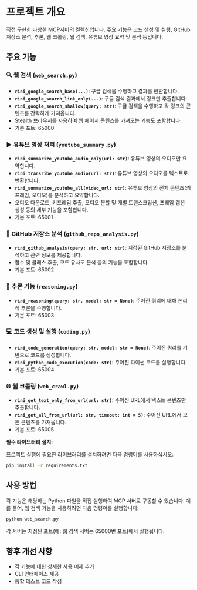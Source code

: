 # 프로젝트 개요

직접 구현한 다양한 MCP서버의 컬렉션입니다. 주요 기능은 코드 생성 및 실행, GitHub 저장소 분석, 추론, 웹 크롤링, 웹 검색, 유튜브 영상 요약 및 분석 등입니다.

## 주요 기능

### 🔍 웹 검색 (`web_search.py`)
- **`rini_google_search_base(...)`**: 구글 검색을 수행하고 결과를 반환합니다.
- **`rini_google_search_link_only(...)`**: 구글 검색 결과에서 링크만 추출합니다.
- **`rini_google_search_shallow(query: str)`**: 구글 검색을 수행하고 각 링크의 콘텐츠를 간략하게 가져옵니다.
- Stealth 브라우저를 사용하여 웹 페이지 콘텐츠를 가져오는 기능도 포함합니다.
- 기본 포트: 65000

### ▶️ 유튜브 영상 처리 (`youtube_summary.py`)
- **`rini_summarize_youtube_audio_only(url: str)`**: 유튜브 영상의 오디오만 요약합니다.
- **`rini_transribe_youtube_audio(url: str)`**: 유튜브 영상의 오디오를 텍스트로 변환합니다.
- **`rini_summarize_youtube_all(video_url: str)`**: 유튜브 영상의 전체 콘텐츠(키프레임, 오디오)를 분석하고 요약합니다.
- 오디오 다운로드, 키프레임 추출, 오디오 분할 및 개별 트랜스크립션, 프레임 캡션 생성 등의 세부 기능을 포함합니다.
- 기본 포트: 65001

### 📂 GitHub 저장소 분석 (`github_repo_analysis.py`)
- **`rini_github_analysis(query: str, url: str)`**: 지정된 GitHub 저장소를 분석하고 관련 정보를 제공합니다.
- 함수 및 클래스 추출, 코드 유사도 분석 등의 기능을 포함합니다.
- 기본 포트: 65002

### 🧠 추론 기능 (`reasoning.py`)
- **`rini_reasoning(query: str, model: str = None)`**: 주어진 쿼리에 대해 논리적 추론을 수행합니다.
- 기본 포트: 65003

### 💻 코드 생성 및 실행 (`coding.py`)
- **`rini_code_generation(query: str, model: str = None)`**: 주어진 쿼리를 기반으로 코드를 생성합니다.
- **`rini_python_code_execution(code: str)`**: 주어진 파이썬 코드를 실행합니다.
- 기본 포트: 65004

### 🌐 웹 크롤링 (`web_crawl.py`)
- **`rini_get_text_only_from_url(url: str)`**: 주어진 URL에서 텍스트 콘텐츠만 추출합니다.
- **`rini_get_all_from_url(url: str, timeout: int = 5)`**: 주어진 URL에서 모든 콘텐츠를 가져옵니다.
- 기본 포트: 65005


**필수 라이브러리 설치:**

프로젝트 실행에 필요한 라이브러리를 설치하려면 다음 명령어를 사용하십시오:

```bash
pip install -r requirements.txt
```

## 사용 방법

각 기능은 해당하는 Python 파일을 직접 실행하여 MCP 서버로 구동할 수 있습니다. 예를 들어, 웹 검색 기능을 사용하려면 다음 명령어를 실행합니다:

```bash
python web_search.py
```

각 서버는 지정된 포트(예: 웹 검색 서버는 65000번 포트)에서 실행됩니다.

## 향후 개선 사항
- 각 기능에 대한 상세한 사용 예제 추가
- CLI 인터페이스 제공
- 통합 테스트 코드 작성
